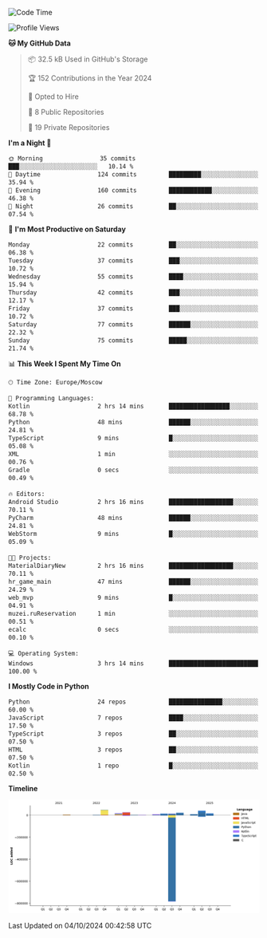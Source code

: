 <!--START_SECTION:waka-->
![Code Time](http://img.shields.io/badge/Code%20Time-528%20hrs%2031%20mins-blue)

![Profile Views](http://img.shields.io/badge/Profile%20Views-9-blue)

**🐱 My GitHub Data** 

> 📦 32.5 kB Used in GitHub's Storage 
 > 
> 🏆 152 Contributions in the Year 2024
 > 
> 💼 Opted to Hire
 > 
> 📜 8 Public Repositories 
 > 
> 🔑 19 Private Repositories 
 > 
**I'm a Night 🦉** 

```text
🌞 Morning                35 commits          ███░░░░░░░░░░░░░░░░░░░░░░   10.14 % 
🌆 Daytime                124 commits         █████████░░░░░░░░░░░░░░░░   35.94 % 
🌃 Evening                160 commits         ████████████░░░░░░░░░░░░░   46.38 % 
🌙 Night                  26 commits          ██░░░░░░░░░░░░░░░░░░░░░░░   07.54 % 
```
📅 **I'm Most Productive on Saturday** 

```text
Monday                   22 commits          ██░░░░░░░░░░░░░░░░░░░░░░░   06.38 % 
Tuesday                  37 commits          ███░░░░░░░░░░░░░░░░░░░░░░   10.72 % 
Wednesday                55 commits          ████░░░░░░░░░░░░░░░░░░░░░   15.94 % 
Thursday                 42 commits          ███░░░░░░░░░░░░░░░░░░░░░░   12.17 % 
Friday                   37 commits          ███░░░░░░░░░░░░░░░░░░░░░░   10.72 % 
Saturday                 77 commits          ██████░░░░░░░░░░░░░░░░░░░   22.32 % 
Sunday                   75 commits          █████░░░░░░░░░░░░░░░░░░░░   21.74 % 
```


📊 **This Week I Spent My Time On** 

```text
🕑︎ Time Zone: Europe/Moscow

💬 Programming Languages: 
Kotlin                   2 hrs 14 mins       █████████████████░░░░░░░░   68.78 % 
Python                   48 mins             ██████░░░░░░░░░░░░░░░░░░░   24.81 % 
TypeScript               9 mins              █░░░░░░░░░░░░░░░░░░░░░░░░   05.08 % 
XML                      1 min               ░░░░░░░░░░░░░░░░░░░░░░░░░   00.76 % 
Gradle                   0 secs              ░░░░░░░░░░░░░░░░░░░░░░░░░   00.49 % 

🔥 Editors: 
Android Studio           2 hrs 16 mins       ██████████████████░░░░░░░   70.11 % 
PyCharm                  48 mins             ██████░░░░░░░░░░░░░░░░░░░   24.81 % 
WebStorm                 9 mins              █░░░░░░░░░░░░░░░░░░░░░░░░   05.09 % 

🐱‍💻 Projects: 
MaterialDiaryNew         2 hrs 16 mins       ██████████████████░░░░░░░   70.11 % 
hr_game_main             47 mins             ██████░░░░░░░░░░░░░░░░░░░   24.29 % 
web_mvp                  9 mins              █░░░░░░░░░░░░░░░░░░░░░░░░   04.91 % 
muzei.ruReservation      1 min               ░░░░░░░░░░░░░░░░░░░░░░░░░   00.51 % 
ecalc                    0 secs              ░░░░░░░░░░░░░░░░░░░░░░░░░   00.10 % 

💻 Operating System: 
Windows                  3 hrs 14 mins       █████████████████████████   100.00 % 
```

**I Mostly Code in Python** 

```text
Python                   24 repos            ███████████████░░░░░░░░░░   60.00 % 
JavaScript               7 repos             ████░░░░░░░░░░░░░░░░░░░░░   17.50 % 
TypeScript               3 repos             ██░░░░░░░░░░░░░░░░░░░░░░░   07.50 % 
HTML                     3 repos             ██░░░░░░░░░░░░░░░░░░░░░░░   07.50 % 
Kotlin                   1 repo              █░░░░░░░░░░░░░░░░░░░░░░░░   02.50 % 
```



**Timeline**

![Lines of Code chart](https://raw.githubusercontent.com/adlemx/adlemx/main/assets/bar_graph.png)


 Last Updated on 04/10/2024 00:42:58 UTC
<!--END_SECTION:waka-->
